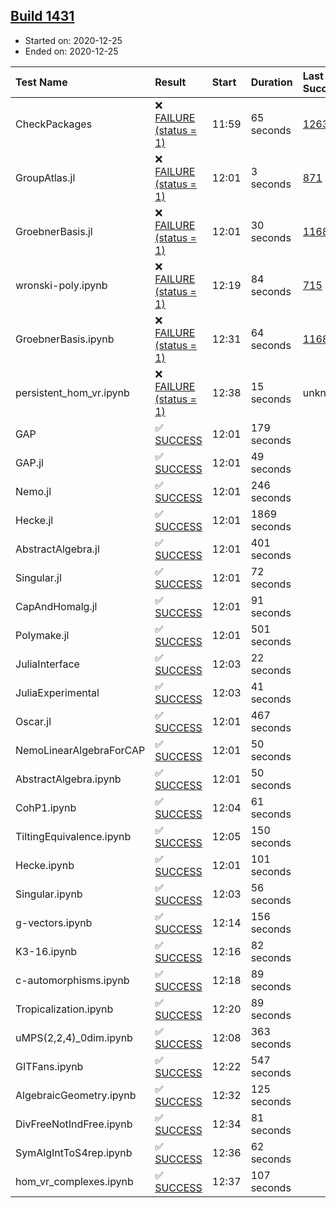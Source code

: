 ## [Build 1431](https://oscarci.mathematik.uni-kl.de/job/oscar-stable/1431/)

* Started on: 2020-12-25
* Ended on: 2020-12-25

| Test Name    | Result | Start | Duration | Last Success | First Failure |
|:-------------|:-------|:------|:---------|:-------------|:--------------|
| CheckPackages | ❌ [FAILURE (status = 1)](https://oscarci.mathematik.uni-kl.de/job/oscar-stable/1431/artifact/logs/build-1431/CheckPackages.log) | 11:59 | 65 seconds | [1263](https://oscarci.mathematik.uni-kl.de/job/oscar-stable/1263/) | [1264](https://oscarci.mathematik.uni-kl.de/job/oscar-stable/1264/) |
| GroupAtlas.jl | ❌ [FAILURE (status = 1)](https://oscarci.mathematik.uni-kl.de/job/oscar-stable/1431/artifact/logs/build-1431/GroupAtlas.jl.log) | 12:01 | 3 seconds | [871](https://oscarci.mathematik.uni-kl.de/job/oscar-stable/871/) | [872](https://oscarci.mathematik.uni-kl.de/job/oscar-stable/872/) |
| GroebnerBasis.jl | ❌ [FAILURE (status = 1)](https://oscarci.mathematik.uni-kl.de/job/oscar-stable/1431/artifact/logs/build-1431/GroebnerBasis.jl.log) | 12:01 | 30 seconds | [1168](https://oscarci.mathematik.uni-kl.de/job/oscar-stable/1168/) | [1169](https://oscarci.mathematik.uni-kl.de/job/oscar-stable/1169/) |
| wronski-poly.ipynb | ❌ [FAILURE (status = 1)](https://oscarci.mathematik.uni-kl.de/job/oscar-stable/1431/artifact/logs/build-1431/wronski-poly.ipynb.log) | 12:19 | 84 seconds | [715](https://oscarci.mathematik.uni-kl.de/job/oscar-stable/715/) | [716](https://oscarci.mathematik.uni-kl.de/job/oscar-stable/716/) |
| GroebnerBasis.ipynb | ❌ [FAILURE (status = 1)](https://oscarci.mathematik.uni-kl.de/job/oscar-stable/1431/artifact/logs/build-1431/GroebnerBasis.ipynb.log) | 12:31 | 64 seconds | [1168](https://oscarci.mathematik.uni-kl.de/job/oscar-stable/1168/) | [1169](https://oscarci.mathematik.uni-kl.de/job/oscar-stable/1169/) |
| persistent_hom_vr.ipynb | ❌ [FAILURE (status = 1)](https://oscarci.mathematik.uni-kl.de/job/oscar-stable/1431/artifact/logs/build-1431/persistent_hom_vr.ipynb.log) | 12:38 | 15 seconds | unknown | unknown |
| GAP | ✅ [SUCCESS](https://oscarci.mathematik.uni-kl.de/job/oscar-stable/1431/artifact/logs/build-1431/GAP.log) | 12:01 | 179 seconds |  |  |
| GAP.jl | ✅ [SUCCESS](https://oscarci.mathematik.uni-kl.de/job/oscar-stable/1431/artifact/logs/build-1431/GAP.jl.log) | 12:01 | 49 seconds |  |  |
| Nemo.jl | ✅ [SUCCESS](https://oscarci.mathematik.uni-kl.de/job/oscar-stable/1431/artifact/logs/build-1431/Nemo.jl.log) | 12:01 | 246 seconds |  |  |
| Hecke.jl | ✅ [SUCCESS](https://oscarci.mathematik.uni-kl.de/job/oscar-stable/1431/artifact/logs/build-1431/Hecke.jl.log) | 12:01 | 1869 seconds |  |  |
| AbstractAlgebra.jl | ✅ [SUCCESS](https://oscarci.mathematik.uni-kl.de/job/oscar-stable/1431/artifact/logs/build-1431/AbstractAlgebra.jl.log) | 12:01 | 401 seconds |  |  |
| Singular.jl | ✅ [SUCCESS](https://oscarci.mathematik.uni-kl.de/job/oscar-stable/1431/artifact/logs/build-1431/Singular.jl.log) | 12:01 | 72 seconds |  |  |
| CapAndHomalg.jl | ✅ [SUCCESS](https://oscarci.mathematik.uni-kl.de/job/oscar-stable/1431/artifact/logs/build-1431/CapAndHomalg.jl.log) | 12:01 | 91 seconds |  |  |
| Polymake.jl | ✅ [SUCCESS](https://oscarci.mathematik.uni-kl.de/job/oscar-stable/1431/artifact/logs/build-1431/Polymake.jl.log) | 12:01 | 501 seconds |  |  |
| JuliaInterface | ✅ [SUCCESS](https://oscarci.mathematik.uni-kl.de/job/oscar-stable/1431/artifact/logs/build-1431/JuliaInterface.log) | 12:03 | 22 seconds |  |  |
| JuliaExperimental | ✅ [SUCCESS](https://oscarci.mathematik.uni-kl.de/job/oscar-stable/1431/artifact/logs/build-1431/JuliaExperimental.log) | 12:03 | 41 seconds |  |  |
| Oscar.jl | ✅ [SUCCESS](https://oscarci.mathematik.uni-kl.de/job/oscar-stable/1431/artifact/logs/build-1431/Oscar.jl.log) | 12:01 | 467 seconds |  |  |
| NemoLinearAlgebraForCAP | ✅ [SUCCESS](https://oscarci.mathematik.uni-kl.de/job/oscar-stable/1431/artifact/logs/build-1431/NemoLinearAlgebraForCAP.log) | 12:01 | 50 seconds |  |  |
| AbstractAlgebra.ipynb | ✅ [SUCCESS](https://oscarci.mathematik.uni-kl.de/job/oscar-stable/1431/artifact/logs/build-1431/AbstractAlgebra.ipynb.log) | 12:01 | 50 seconds |  |  |
| CohP1.ipynb | ✅ [SUCCESS](https://oscarci.mathematik.uni-kl.de/job/oscar-stable/1431/artifact/logs/build-1431/CohP1.ipynb.log) | 12:04 | 61 seconds |  |  |
| TiltingEquivalence.ipynb | ✅ [SUCCESS](https://oscarci.mathematik.uni-kl.de/job/oscar-stable/1431/artifact/logs/build-1431/TiltingEquivalence.ipynb.log) | 12:05 | 150 seconds |  |  |
| Hecke.ipynb | ✅ [SUCCESS](https://oscarci.mathematik.uni-kl.de/job/oscar-stable/1431/artifact/logs/build-1431/Hecke.ipynb.log) | 12:01 | 101 seconds |  |  |
| Singular.ipynb | ✅ [SUCCESS](https://oscarci.mathematik.uni-kl.de/job/oscar-stable/1431/artifact/logs/build-1431/Singular.ipynb.log) | 12:03 | 56 seconds |  |  |
| g-vectors.ipynb | ✅ [SUCCESS](https://oscarci.mathematik.uni-kl.de/job/oscar-stable/1431/artifact/logs/build-1431/g-vectors.ipynb.log) | 12:14 | 156 seconds |  |  |
| K3-16.ipynb | ✅ [SUCCESS](https://oscarci.mathematik.uni-kl.de/job/oscar-stable/1431/artifact/logs/build-1431/K3-16.ipynb.log) | 12:16 | 82 seconds |  |  |
| c-automorphisms.ipynb | ✅ [SUCCESS](https://oscarci.mathematik.uni-kl.de/job/oscar-stable/1431/artifact/logs/build-1431/c-automorphisms.ipynb.log) | 12:18 | 89 seconds |  |  |
| Tropicalization.ipynb | ✅ [SUCCESS](https://oscarci.mathematik.uni-kl.de/job/oscar-stable/1431/artifact/logs/build-1431/Tropicalization.ipynb.log) | 12:20 | 89 seconds |  |  |
| uMPS(2,2,4)_0dim.ipynb | ✅ [SUCCESS](https://oscarci.mathematik.uni-kl.de/job/oscar-stable/1431/artifact/logs/build-1431/uMPS-2-2-4-_0dim.ipynb.log) | 12:08 | 363 seconds |  |  |
| GITFans.ipynb | ✅ [SUCCESS](https://oscarci.mathematik.uni-kl.de/job/oscar-stable/1431/artifact/logs/build-1431/GITFans.ipynb.log) | 12:22 | 547 seconds |  |  |
| AlgebraicGeometry.ipynb | ✅ [SUCCESS](https://oscarci.mathematik.uni-kl.de/job/oscar-stable/1431/artifact/logs/build-1431/AlgebraicGeometry.ipynb.log) | 12:32 | 125 seconds |  |  |
| DivFreeNotIndFree.ipynb | ✅ [SUCCESS](https://oscarci.mathematik.uni-kl.de/job/oscar-stable/1431/artifact/logs/build-1431/DivFreeNotIndFree.ipynb.log) | 12:34 | 81 seconds |  |  |
| SymAlgIntToS4rep.ipynb | ✅ [SUCCESS](https://oscarci.mathematik.uni-kl.de/job/oscar-stable/1431/artifact/logs/build-1431/SymAlgIntToS4rep.ipynb.log) | 12:36 | 62 seconds |  |  |
| hom_vr_complexes.ipynb | ✅ [SUCCESS](https://oscarci.mathematik.uni-kl.de/job/oscar-stable/1431/artifact/logs/build-1431/hom_vr_complexes.ipynb.log) | 12:37 | 107 seconds |  |  |
